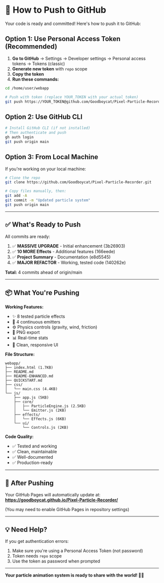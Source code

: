 # 🚀 How to Push to GitHub

Your code is ready and committed! Here's how to push it to GitHub:

## Option 1: Use Personal Access Token (Recommended)

1. **Go to GitHub** → Settings → Developer settings → Personal access tokens → Tokens (classic)
2. **Generate new token** with `repo` scope
3. **Copy the token**
4. **Run these commands:**

```bash
cd /home/user/webapp

# Push with token (replace YOUR_TOKEN with your actual token)
git push https://YOUR_TOKEN@github.com/Goodboycat/Pixel-Particle-Recorder.git main
```

## Option 2: Use GitHub CLI

```bash
# Install GitHub CLI (if not installed)
# Then authenticate and push
gh auth login
git push origin main
```

## Option 3: From Local Machine

If you're working on your local machine:

```bash
# Clone the repo
git clone https://github.com/Goodboycat/Pixel-Particle-Recorder.git

# Copy files manually, then:
git add -A
git commit -m "Updated particle system"
git push origin main
```

---

## ✅ What's Ready to Push

All commits are ready:
1. ✅ **MASSIVE UPGRADE** - Initial enhancement (3b26903)
2. ✅ **10 MORE Effects** - Additional features (166eede)
3. ✅ **Project Summary** - Documentation (e8d5545)
4. ✅ **MAJOR REFACTOR** - Working, tested code (140262e)

**Total:** 4 commits ahead of origin/main

---

## 📦 What You're Pushing

**Working Features:**
- ✨ 8 tested particle effects
- 🔄 4 continuous emitters
- ⚙️ Physics controls (gravity, wind, friction)
- 💾 PNG export
- 📊 Real-time stats
- 🎨 Clean, responsive UI

**File Structure:**
```
webapp/
├── index.html (1.7KB)
├── README.md
├── README-ENHANCED.md
├── QUICKSTART.md
├── css/
│   └── main.css (4.4KB)
└── js/
    ├── app.js (5KB)
    ├── core/
    │   ├── ParticleEngine.js (2.5KB)
    │   └── Emitter.js (2KB)
    ├── effects/
    │   └── Effects.js (6KB)
    └── ui/
        └── Controls.js (2KB)
```

**Code Quality:**
- ✅ Tested and working
- ✅ Clean, maintainable
- ✅ Well-documented
- ✅ Production-ready

---

## 🎯 After Pushing

Your GitHub Pages will automatically update at:
**https://goodboycat.github.io/Pixel-Particle-Recorder/**

(You may need to enable GitHub Pages in repository settings)

---

## 💡 Need Help?

If you get authentication errors:
1. Make sure you're using a Personal Access Token (not password)
2. Token needs `repo` scope
3. Use the token as password when prompted

---

**Your particle animation system is ready to share with the world! 🎨✨**
